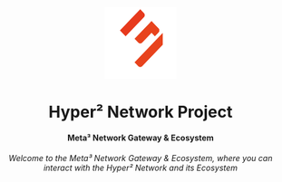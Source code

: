 <p align="center" width="100%">
    <img width="25%" src="src/assets/images/logo/logo.png"> 
</p>

<h1 align="center" width="100%">Hyper² Network Project</h1>
<h4 align="center" width="100%">Meta³ Network Gateway & Ecosystem</h4>

<h6 align="center" width="100%">Welcome to the Meta³ Network Gateway & Ecosystem, where you can interact with the Hyper² Network and its Ecosystem</h6>
